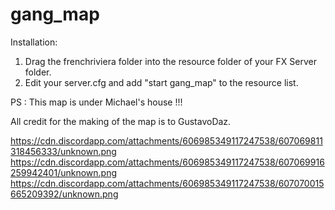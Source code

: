 # gang_map
Installation: 

1. Drag the frenchriviera folder into the resource folder of your FX Server folder. 
2. Edit your server.cfg and add "start gang_map" to the resource list.

PS : This map is under Michael's house !!!

All credit for the making of the map is to GustavoDaz.

https://cdn.discordapp.com/attachments/606985349117247538/607069811318456333/unknown.png https://cdn.discordapp.com/attachments/606985349117247538/607069916259942401/unknown.png https://cdn.discordapp.com/attachments/606985349117247538/607070015665209392/unknown.png
